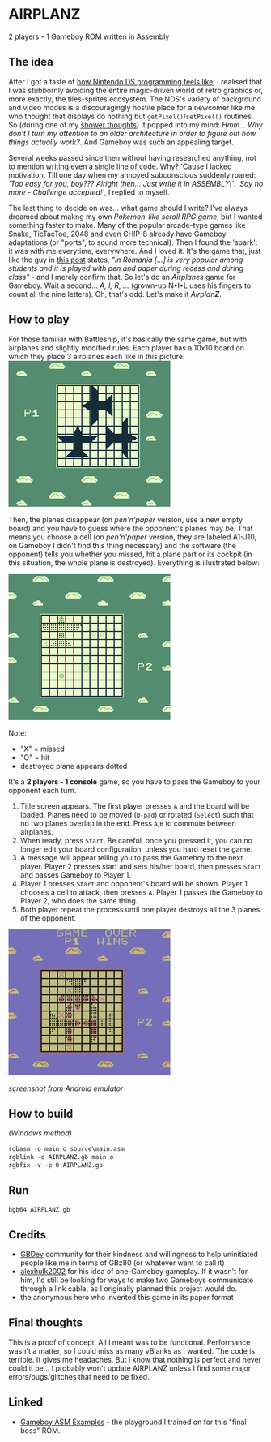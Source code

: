 # AIRPLANZ

2 players - 1 Gameboy ROM written in Assembly

## The idea

After I got a taste of [how Nintendo DS programming feels like](https://github.com/NotImplementedLife/FSPDS "one silly project"), I realised that I was stubbornly avoiding the entire magic-driven world of retro graphics or, more exactly, the tiles-sprites ecosystem. The NDS's variety of background and video modes is a discouragingly hostile place for a newcomer like me who thought that displays do nothing but `getPixel()`/`setPixel()` routines. So (during one of my [shower thoughts](https://www.reddit.com/r/Showerthoughts/ "just a meaningless link")) it popped into my mind: _Hmm... Why don't I turn my attention to an older architecture in order to figure out how things actually work?_. And Gameboy was such an appealing target.

Several weeks passed since then without having researched anything, not to mention writing even a single line of code. Why? 'Cause I lacked motivation. Till one day when my annoyed subconscious suddenly roared: _'Too easy for you, boy??? Alright then... Just write it in ASSEMBLY!'_. _'Say no more - Challenge accepted!'_, I replied to myself.

The last thing to decide on was... what game should I write? I've always dreamed about makng my own _Pokémon-like scroll RPG game_, but I wanted something faster to make. Many of the popular arcade-type games like Snake, TicTacToe, 2048 and even CHIP-8 already have Gameboy adaptations (or "ports", to sound more technical). Then I found the 'spark': it was with me everytime, everywhere. And I loved it. It's the game that, just like the guy in [this post](https://boardgamegeek.com/thread/946676/avioane-airplanes-game-battleship "Airplanes game battleship") states, _"In Romania [...] is very popular among students and it is played with pen and paper during recess and during class"_ - and I merely confirm that. So let's do an _Airplanes_ game for Gameboy. Wait a second... _A, I, R, ..._ (grown-up N•I•L uses his fingers to count all the nine letters). Oh, that's odd. Let's make it _Airplan<b>Z</b>_.

## How to play

For those familiar with Battleship, it's basically the same game, but with airplanes and slightly modified rules.
Each player has a 10x10 board on which they place 3 airplanes each like in this picture:
<img src="README_Resources/configuration.png"></img>

Then, the planes disappear (on _pen'n'paper_ version, use a new empty board) and you have to guess where the opponent's planes may be. That means you choose a cell (on _pen'n'paper_ version, they are labeled A1-J10, on Gameboy I didn't find this thing necessary) and the software (the opponent) tells you whether you missed, hit a plane part or its cockpit (in this situation, the whole plane is destroyed). Everything is illustrated below:

<img src="README_Resources/p1turn.png"></img>

Note:
 - "X" = missed
 - "O" = hit
 - destroyed plane appears dotted

It's a <b>2 players - 1 console</b> game, so you have to pass the Gameboy to your opponent each turn.
 1. Title screen appears. The first player presses `A` and the board will be loaded. Planes need to be moved (`D-pad`) or rotated (`Select`) such that no two planes overlap in the end. Press `A`,`B` to commute between airplanes.
 1. When ready, press `Start`. Be careful, once you pressed it, you can no longer edit your board configuration, unless you hard reset the game.
 1. A message will appear telling you to pass the Gameboy to the next player. Player 2 presses start and sets his/her board, then presses `Start` and passes Gameboy to Player 1. 
 1. Player 1 presses `Start` and opponent's board will be shown. Player 1 chooses a cell to attack, then presses `A`. Player 1 passes the Gameboy to Player 2, who does the same thing. 
 1. Both player repeat the process  until one player destroys all the 3 planes of the opponent.

 <img src="README_Resources/p1win.jpg"></img>

 _screenshot from Android emulator_
 

## How to build

_(Windows method)_

```
rgbasm -o main.o source\main.asm
rgblink -o AIRPLANZ.gb main.o
rgbfix -v -p 0 AIRPLANZ.gb
```

## Run

```
bgb64 AIRPLANZ.gb
```

## Credits

 - [GBDev](https://gbdev.io/ "GBDev") community for their kindness and willingness to help uninitiated people like me in terms of GBz80 (or whatever want to call it)
 - [alexhulk2002](https://github.com/alexhulk2002 "alexhulk202") for his idea of one-Gameboy gameplay. If it wasn't for him, I'd still be looking for ways to make two Gameboys communicate through a link cable, as I originally planned this project would do.
 - the anonymous hero who invented this game in its paper format

## Final thoughts

This is a proof of concept. All I meant was to be functional. Performance wasn't a matter, so I could miss as many vBlanks as I wanted. The code is terrible. It gives me headaches. But I know that nothing is perfect and never could it be... I probably won't update AIRPLANZ unless I find some major errors/bugs/glitches that need to be fixed.

## Linked

- [Gameboy ASM Examples](https://github.com/NotImplementedLife/Gameboy-ASM-Examples) - the playground I trained on for this "final boss" ROM.